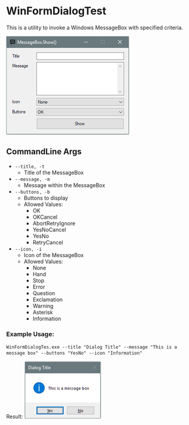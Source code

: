 # WinFormDialogTest
This is a utility to invoke a Windows MessageBox with specified criteria.

![Image](/Bin/Images/MainWindow.png "the default GUI")

## CommandLine Args

* ```--title, -t```
  * Title of the MessageBox
* ```--message, -m```
  * Message within the MessageBox 
* ```--buttons, -b```
  *  Buttons to display
  * Allowed Values:
    * OK
    * OKCancel
    * AbortRetryIgnore
    * YesNoCancel
    * YesNo
    * RetryCancel
* ```--icon, -i```
  * Icon of the MessageBox
  * Allowed Values:
    * None
    * Hand
    * Stop
    * Error
    * Question
    * Exclamation
    * Warning
    * Asterisk
    * Information

### Example Usage:
```
WinFormDialogTes.exe --title "Dialog Title" --message "This is a message box" --buttons "YesNo" --icon "Information"
```
Result:
![Image](/Bin/Images/TestDialog_CommandLine.png "the default GUI")

